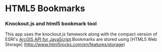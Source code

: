 # HTML5 Bookmarks
### Knockout.js and html5 bookmark tool

This app uses the knockout.js famework along with the compact version of ESRI's [ArcGIS API for JavaScript](http://help.arcgis.com/en/webapi/javascript/arcgis/index.html).Bookmarks are stored using [HTML5 Web Storage] (http://www.html5rocks.com/en/features/storage)


